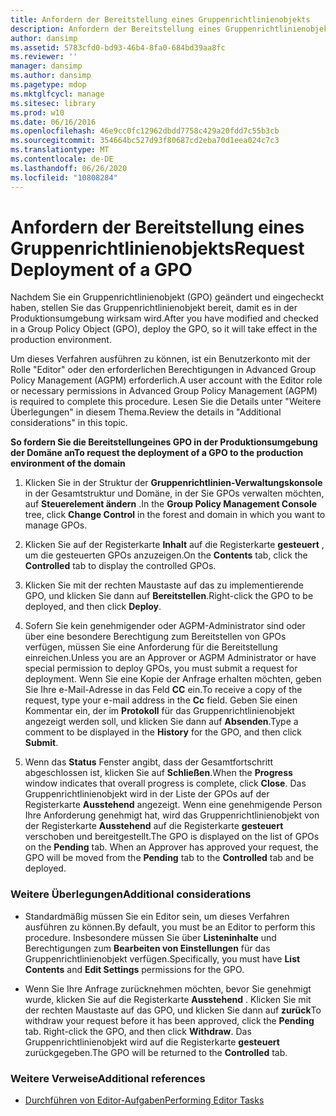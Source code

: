 ```yaml
---
title: Anfordern der Bereitstellung eines Gruppenrichtlinienobjekts
description: Anfordern der Bereitstellung eines Gruppenrichtlinienobjekts
author: dansimp
ms.assetid: 5783cfd0-bd93-46b4-8fa0-684bd39aa8fc
ms.reviewer: ''
manager: dansimp
ms.author: dansimp
ms.pagetype: mdop
ms.mktglfcycl: manage
ms.sitesec: library
ms.prod: w10
ms.date: 06/16/2016
ms.openlocfilehash: 46e9cc0fc12962dbdd7758c429a20fdd7c55b3cb
ms.sourcegitcommit: 354664bc527d93f80687cd2eba70d1eea024c7c3
ms.translationtype: MT
ms.contentlocale: de-DE
ms.lasthandoff: 06/26/2020
ms.locfileid: "10808284"
---
```

# <span data-ttu-id="62ee8-103">Anfordern der Bereitstellung eines Gruppenrichtlinienobjekts</span><span class="sxs-lookup"><span data-stu-id="62ee8-103">Request Deployment of a GPO</span></span>


<span data-ttu-id="62ee8-104">Nachdem Sie ein Gruppenrichtlinienobjekt (GPO) geändert und eingecheckt haben, stellen Sie das Gruppenrichtlinienobjekt bereit, damit es in der Produktionsumgebung wirksam wird.</span><span class="sxs-lookup"><span data-stu-id="62ee8-104">After you have modified and checked in a Group Policy Object (GPO), deploy the GPO, so it will take effect in the production environment.</span></span>

<span data-ttu-id="62ee8-105">Um dieses Verfahren ausführen zu können, ist ein Benutzerkonto mit der Rolle "Editor" oder den erforderlichen Berechtigungen in Advanced Group Policy Management (AGPM) erforderlich.</span><span class="sxs-lookup"><span data-stu-id="62ee8-105">A user account with the Editor role or necessary permissions in Advanced Group Policy Management (AGPM) is required to complete this procedure.</span></span> <span data-ttu-id="62ee8-106">Lesen Sie die Details unter "Weitere Überlegungen" in diesem Thema.</span><span class="sxs-lookup"><span data-stu-id="62ee8-106">Review the details in "Additional considerations" in this topic.</span></span>

**<span data-ttu-id="62ee8-107">So fordern Sie die Bereitstellungeines GPO in der Produktionsumgebung der Domäne an</span><span class="sxs-lookup"><span data-stu-id="62ee8-107">To request the deployment of a GPO to the production environment of the domain</span></span>**

1.  <span data-ttu-id="62ee8-108">Klicken Sie in der Struktur der **Gruppenrichtlinien-Verwaltungskonsole** in der Gesamtstruktur und Domäne, in der Sie GPOs verwalten möchten, auf **Steuerelement ändern** .</span><span class="sxs-lookup"><span data-stu-id="62ee8-108">In the **Group Policy Management Console** tree, click **Change Control** in the forest and domain in which you want to manage GPOs.</span></span>

2.  <span data-ttu-id="62ee8-109">Klicken Sie auf der Registerkarte **Inhalt** auf die Registerkarte **gesteuert** , um die gesteuerten GPOs anzuzeigen.</span><span class="sxs-lookup"><span data-stu-id="62ee8-109">On the **Contents** tab, click the **Controlled** tab to display the controlled GPOs.</span></span>

3.  <span data-ttu-id="62ee8-110">Klicken Sie mit der rechten Maustaste auf das zu implementierende GPO, und klicken Sie dann auf **Bereitstellen**.</span><span class="sxs-lookup"><span data-stu-id="62ee8-110">Right-click the GPO to be deployed, and then click **Deploy**.</span></span>

4.  <span data-ttu-id="62ee8-111">Sofern Sie kein genehmigender oder AGPM-Administrator sind oder über eine besondere Berechtigung zum Bereitstellen von GPOs verfügen, müssen Sie eine Anforderung für die Bereitstellung einreichen.</span><span class="sxs-lookup"><span data-stu-id="62ee8-111">Unless you are an Approver or AGPM Administrator or have special permission to deploy GPOs, you must submit a request for deployment.</span></span> <span data-ttu-id="62ee8-112">Wenn Sie eine Kopie der Anfrage erhalten möchten, geben Sie Ihre e-Mail-Adresse in das Feld **CC** ein.</span><span class="sxs-lookup"><span data-stu-id="62ee8-112">To receive a copy of the request, type your e-mail address in the **Cc** field.</span></span> <span data-ttu-id="62ee8-113">Geben Sie einen Kommentar ein, der im **Protokoll** für das Gruppenrichtlinienobjekt angezeigt werden soll, und klicken Sie dann auf **Absenden**.</span><span class="sxs-lookup"><span data-stu-id="62ee8-113">Type a comment to be displayed in the **History** for the GPO, and then click **Submit**.</span></span>

5.  <span data-ttu-id="62ee8-114">Wenn das **Status** Fenster angibt, dass der Gesamtfortschritt abgeschlossen ist, klicken Sie auf **Schließen**.</span><span class="sxs-lookup"><span data-stu-id="62ee8-114">When the **Progress** window indicates that overall progress is complete, click **Close**.</span></span> <span data-ttu-id="62ee8-115">Das Gruppenrichtlinienobjekt wird in der Liste der GPOs auf der Registerkarte **Ausstehend** angezeigt. Wenn eine genehmigende Person Ihre Anforderung genehmigt hat, wird das Gruppenrichtlinienobjekt von der Registerkarte **Ausstehend** auf die Registerkarte **gesteuert** verschoben und bereitgestellt.</span><span class="sxs-lookup"><span data-stu-id="62ee8-115">The GPO is displayed on the list of GPOs on the **Pending** tab. When an Approver has approved your request, the GPO will be moved from the **Pending** tab to the **Controlled** tab and be deployed.</span></span>

### <span data-ttu-id="62ee8-116">Weitere Überlegungen</span><span class="sxs-lookup"><span data-stu-id="62ee8-116">Additional considerations</span></span>

-   <span data-ttu-id="62ee8-117">Standardmäßig müssen Sie ein Editor sein, um dieses Verfahren ausführen zu können.</span><span class="sxs-lookup"><span data-stu-id="62ee8-117">By default, you must be an Editor to perform this procedure.</span></span> <span data-ttu-id="62ee8-118">Insbesondere müssen Sie über **Listeninhalte** und Berechtigungen zum **Bearbeiten von Einstellungen** für das Gruppenrichtlinienobjekt verfügen.</span><span class="sxs-lookup"><span data-stu-id="62ee8-118">Specifically, you must have **List Contents** and **Edit Settings** permissions for the GPO.</span></span>

-   <span data-ttu-id="62ee8-119">Wenn Sie Ihre Anfrage zurücknehmen möchten, bevor Sie genehmigt wurde, klicken Sie auf die Registerkarte **Ausstehend** . Klicken Sie mit der rechten Maustaste auf das GPO, und klicken Sie dann auf **zurück**</span><span class="sxs-lookup"><span data-stu-id="62ee8-119">To withdraw your request before it has been approved, click the **Pending** tab. Right-click the GPO, and then click **Withdraw**.</span></span> <span data-ttu-id="62ee8-120">Das Gruppenrichtlinienobjekt wird auf die Registerkarte **gesteuert** zurückgegeben.</span><span class="sxs-lookup"><span data-stu-id="62ee8-120">The GPO will be returned to the **Controlled** tab.</span></span>

### <span data-ttu-id="62ee8-121">Weitere Verweise</span><span class="sxs-lookup"><span data-stu-id="62ee8-121">Additional references</span></span>

-   [<span data-ttu-id="62ee8-122">Durchführen von Editor-Aufgaben</span><span class="sxs-lookup"><span data-stu-id="62ee8-122">Performing Editor Tasks</span></span>](performing-editor-tasks-agpm40.md)

 

 





